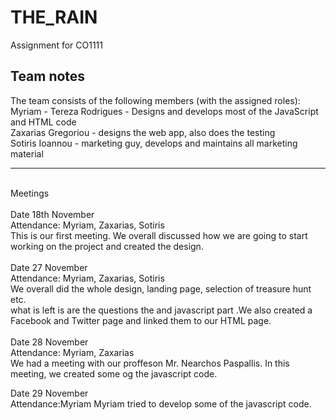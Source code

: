 # THE_RAIN
Assignment for CO1111



Team notes
--------------------------------------------------
The team consists of the following members (with the assigned roles):
<br/>
Myriam - Tereza Rodrigues - Designs and develops most of the JavaScript and HTML code
<br/>
Zaxarias Gregoriou - designs the web app, also does the testing 
<br/>
Sotiris Ioannou - marketing  guy, develops and maintains all marketing material
<br/>

--------------------------------------------------
<br/>
Meetings
<br/>
<br/>
Date 18th November
<br/>
Attendance: Myriam, Zaxarias, Sotiris
<br/>
This is our first meeting. We overall discussed how we are going to start working on the project and created the design.
<br/>
<br/>
Date 27 November<br/>
Attendance: Myriam, Zaxarias, Sotiris<br/>
We overall did the whole design, landing page, selection of treasure hunt etc. 
<br/>what is left is are the questions the and javascript part
.We also created a Facebook and Twitter page and linked them to our HTML page.
<br/>
<br/>
Date 28 November<br/>
Attendance: Myriam, Zaxarias<br/>
We had a meeting with our proffeson Mr. Nearchos Paspallis.
In this meeting, we created some og the javascript code.

Date 29 November</br>
Attendance:Myriam
Myriam tried to develop some of the javascript code.

